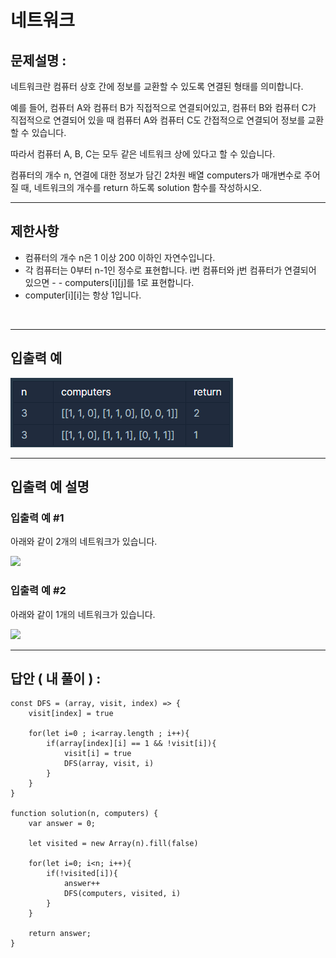 # 네트워크

## 문제설명 :

네트워크란 컴퓨터 상호 간에 정보를 교환할 수 있도록 연결된 형태를 의미합니다.

예를 들어, 컴퓨터 A와 컴퓨터 B가 직접적으로 연결되어있고, 컴퓨터 B와 컴퓨터 C가 직접적으로 연결되어 있을 때 컴퓨터 A와 컴퓨터 C도 간접적으로 연결되어 정보를 교환할 수 있습니다.

따라서 컴퓨터 A, B, C는 모두 같은 네트워크 상에 있다고 할 수 있습니다.

컴퓨터의 개수 n, 연결에 대한 정보가 담긴 2차원 배열 computers가 매개변수로 주어질 때, 네트워크의 개수를 return 하도록 solution 함수를 작성하시오.

---

## 제한사항

- 컴퓨터의 개수 n은 1 이상 200 이하인 자연수입니다.
- 각 컴퓨터는 0부터 n-1인 정수로 표현합니다.
  i번 컴퓨터와 j번 컴퓨터가 연결되어 있으면 - - computers[i][j]를 1로 표현합니다.
- computer[i][i]는 항상 1입니다.

<br/>

---

## 입출력 예

<img src ='네트워크.png'>

<br/>

---

## 입출력 예 설명

### 입출력 예 #1

아래와 같이 2개의 네트워크가 있습니다.

<img src ='https://grepp-programmers.s3.amazonaws.com/files/ybm/5b61d6ca97/cc1e7816-b6d7-4649-98e0-e95ea2007fd7.png'>

<br/>

### 입출력 예 #2

아래와 같이 1개의 네트워크가 있습니다.

<img src ='https://grepp-programmers.s3.amazonaws.com/files/ybm/7554746da2/edb61632-59f4-4799-9154-de9ca98c9e55.png'>

<br/>

---

## 답안 ( 내 풀이 ) :

```
const DFS = (array, visit, index) => {
    visit[index] = true

    for(let i=0 ; i<array.length ; i++){
        if(array[index][i] == 1 && !visit[i]){
            visit[i] = true
            DFS(array, visit, i)
        }
    }
}

function solution(n, computers) {
    var answer = 0;

    let visited = new Array(n).fill(false)

    for(let i=0; i<n; i++){
        if(!visited[i]){
            answer++
            DFS(computers, visited, i)
        }
    }

    return answer;
}


```
